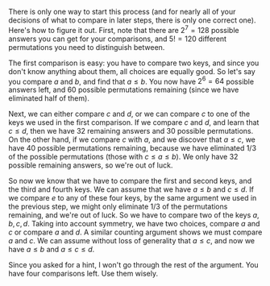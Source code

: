 There is only one way to start this process (and for nearly all of your decisions of what to compare in later steps, there is only one correct one). Here's how to figure it out. First, note that there are $2^7 =128$ possible answers you can get for your comparisons, and $5! = 120$ different permutations you need to distinguish between.

The first comparison is easy: you have to compare two keys, and since you don't know anything about them, all choices are equally good. So let's say you compare $a$ and $b$, and find that $a \leq b$. You now have $2^6 = 64$ possible answers left, and $60$ possible permutations remaining (since we have eliminated half of them).

Next, we can either compare $c$ and $d$, or we can compare $c$ to one of the keys we used in the first comparison. If we compare $c$ and $d$, and learn that $c \leq d$, then we have $32$ remaining answers and $30$ possible permutations. On the other hand, if we compare $c$ with $a$, and we discover that $a \leq c$, we have $40$ possible permutations remaining, because we have eliminated $1/3$ of the possible permutations (those with $c \leq a \leq b$). We only have $32$ possible remaining answers, so we're out of luck.

So now we know that we have to compare the first and second keys, and the third and fourth keys. We can assume that we have $a\leq b$ and $c \leq d$. If we compare $e$ to any of these four keys, by the same argument we used in the previous step, we might only eliminate $1/3$ of the permutations remaining, and we're out of luck. So we have to compare two of the keys $a,b,c,d$. Taking into account symmetry, we have two choices, compare $a$ and $c$ or compare $a$ and $d$. A similar counting argument shows we must compare $a$ and $c$. We can assume without loss of generality that $a \leq c$, and now we have $a \leq b$ and $a \leq c \leq d$.

Since you asked for a hint, I won't go through the rest of the argument. You have four comparisons left. Use them wisely.